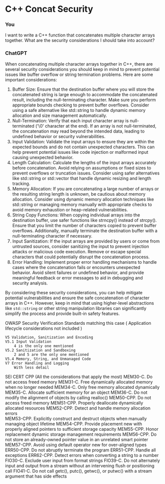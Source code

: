 # C++ Concat Security

### You
I want to write a C++ function that concatenates multiple character arrays together. What are the security considerations I should take into account?

### ChatGPT
When concatenating multiple character arrays together in C++, there are several security considerations you should keep in mind to prevent potential issues like buffer overflow or string termination problems. Here are some important considerations:

1. Buffer Size: Ensure that the destination buffer where you will store the concatenated string is large enough to accommodate the concatenated result, including the null-terminating character. Make sure you perform appropriate bounds checking to prevent buffer overflows. Consider using a safe alternative like std::string to handle dynamic memory allocation and size management automatically.
2. Null-Termination: Verify that each input character array is null-terminated ('\0' character at the end). If an array is not null-terminated, the concatenation may read beyond the intended data, leading to undefined behavior or security vulnerabilities.
3. Input Validation: Validate the input arrays to ensure they are within the expected bounds and do not contain unexpected characters. This can help prevent potential issues like code injection or malformed input causing unexpected behavior.
4. Length Calculation: Calculate the lengths of the input arrays accurately before concatenation. Avoid relying on assumptions or fixed sizes to prevent overflows or truncation issues. Consider using safer alternatives like std::string or std::vector that handle dynamic resizing and length tracking.
5. Memory Allocation: If you are concatenating a large number of arrays or the resulting string length is unknown, be cautious about memory allocation. Consider using dynamic memory allocation techniques like std::string or managing memory manually with appropriate checks to avoid memory exhaustion or heap-related vulnerabilities.
6. String Copy Functions: When copying individual arrays into the destination buffer, use safer functions like strncpy() instead of strcpy(). Ensure that you limit the number of characters copied to prevent buffer overflows. Additionally, manually terminate the destination buffer with a null-terminating character if necessary.
7. Input Sanitization: If the input arrays are provided by users or come from untrusted sources, consider sanitizing the input to prevent injection attacks or malicious code execution. Remove or escape special characters that could potentially disrupt the concatenation process.
8. Error Handling: Implement proper error handling mechanisms to handle cases where the concatenation fails or encounters unexpected behavior. Avoid silent failures or undefined behavior, and provide meaningful feedback or error messages to aid in debugging and security analysis.

By considering these security considerations, you can help mitigate potential vulnerabilities and ensure the safe concatenation of character arrays in C++. However, keep in mind that using higher-level abstractions like `std::string` or other string manipulation libraries can significantly simplify the process and provide built-in safety features.

OWASP Security Verification Standards matching this case ( Application lifecycle considerations not included )

    V5 Validation, Sanitization and Encoding
    V5.1 Input Validation
        4 is the only one mentioned
    V5.2 Sanitization and Sandboxing
        2 and 5 are the only one mentioned
    V5.4 Memory, String, and Unmanaged Code
    V7 Error Handling and Logging
        With less detail

SEI CERT CPP (All the considerations that apply the most)
    MEM30-C. Do not access freed memory
    MEM31-C. Free dynamically allocated memory when no longer needed
    MEM34-C. Only free memory allocated dynamically
    MEM35-C. Allocate sufficient memory for an object
    MEM36-C. Do not modify the alignment of objects by calling realloc()
    MEM50-CPP. Do not access freed memory
    MEM51-CPP. Properly deallocate dynamically allocated resources
    MEM52-CPP. Detect and handle memory allocation errors   
    MEM53-CPP. Explicitly construct and destruct objects when manually managing object lifetime
    MEM54-CPP. Provide placement new with properly aligned pointers to sufficient storage capacity
    MEM55-CPP. Honor replacement dynamic storage management requirements
    MEM56-CPP. Do not store an already-owned pointer value in an unrelated smart pointer
    MEM57-CPP. Avoid using default operator new for over-aligned types
    ERR50-CPP. Do not abruptly terminate the program
    ERR51-CPP. Handle all exceptions 
    ERR62-CPP. Detect errors when converting a string to a number
    FIO30-C. Exclude user input from format strings 
    FIO39-C. Do not alternately input and output from a stream without an intervening flush or positioning call 
    FIO41-C. Do not call getc(), putc(), getwc(), or putwc() with a stream argument that has side effects  
